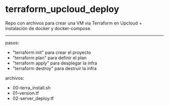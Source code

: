 # terraform_upcloud_deploy

Repo con archivos para crear una VM via Terraform en Upcloud + instalación de docker y docker-compose.

---

pasos:
- "terraform init" para crear el proyecto
- "terraform plan" para definir el plan
- "terraform apply" para desplegar la infra
- "terraform destroy" para destruir la infra

archivos:
- 00-terra_install.sh
- 01-version.tf
- 02-server_deploy.tf


